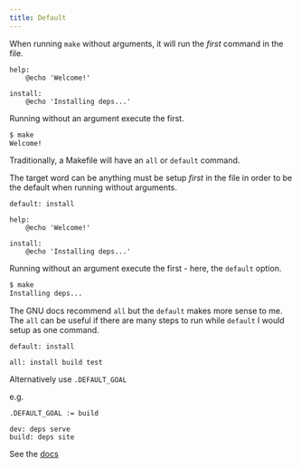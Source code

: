 ```yaml
---
title: Default
---
```



When running `make` without arguments, it will run the _first_ command in the file.

```make
help:
	@echo 'Welcome!'

install:
	@echo 'Installing deps...'
```

Running without an argument execute the first.


```sh
$ make
Welcome!
```


Traditionally, a Makefile will have an `all` or `default` command.

The target word can be anything must be setup _first_ in the file in order to be the default when running without arguments.

```make
default: install

help:
	@echo 'Welcome!'

install:
	@echo 'Installing deps...'
```

Running without an argument execute the first - here, the `default` option.

```sh
$ make
Installing deps...
```

The GNU docs recommend `all` but the `default` makes more sense to me. The `all` can be useful if there are many steps to run while `default` I would setup as one command.

```make
default: install
```
```make
all: install build test
```

Alternatively use `.DEFAULT_GOAL`

e.g.

```make
.DEFAULT_GOAL := build

dev: deps serve
build: deps site
```

See the [docs](https://www.gnu.org/software/make/manual/html_node/Special-Variables.html)
